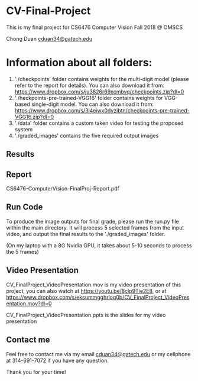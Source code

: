 ﻿# CV-Final-Project
This is my final project for CS6476 Computer Vision Fall 2018 @ OMSCS

Chong Duan
cduan34@gatech.edu

# Information about all folders:
1. './checkpoints' folder contains weights for the multi-digit model (please refer to the report for details). You can also download it from: https://www.dropbox.com/s/ju3826r69xcmbvq/checkpoints.zip?dl=0
2. './heckpoints-pre-trained-VGG16' folder contains weights for VGG-based single-digit model. You can also download it from: https://www.dropbox.com/s/3l4eiwx0dvzibtn/checkpoints-pre-trained-VGG16.zip?dl=0
3. './data' folder contains a custom taken video for testing the proposed system
4. './graded_images' contains the five required output images


## Results


## Report

CS6476-ComputerVision-FinalProj-Report.pdf

## Run Code

To produce the image outputs for final grade, please run the run.py file within the main directory. It will process 5 selected frames from the input video, and output the final results to the './graded_images' folder. 

(On my laptop with a 8G Nvidia GPU, it takes about 5-10 seconds to process the 5 frames)

## Video Presentation

CV_FinalProject_VideoPresentation.mov is my video presentation of this project, you can also watch at https://youtu.be/8clp9Tie2E8, or at https://www.dropbox.com/s/eksummgghrloq0b/CV_FinalProject_VideoPresentation.mov?dl=0

CV_FinalProject_VideoPresentation.pptx is the slides for my video presentation


## Contact me

Feel free to contact me via my email cduan34@gatech.edu or my cellphone at 314-691-7072 if you have any question. 

Thank you for your time!
<!--stackedit_data:
eyJoaXN0b3J5IjpbLTIxMzQ3NjQzMTldfQ==
-->